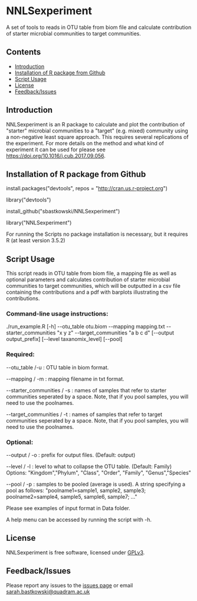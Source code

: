 # NNLSexperiment

A set of tools to reads in OTU table from biom file and calculate contribution of starter microbial communities to target communities.  


## Contents
  * [Introduction](#introduction)
  * [Installation of R package from Github](#installation-of-r-package-from-github)
  * [Script Usage](#script-usage)
  * [License](#license)
  * [Feedback/Issues](#feedbackissues)

## Introduction
NNLSexperiment is an R package to calculate and plot the contribution of "starter" microbial communities to a "target" (e.g. mixed) community using a non-negative least square approach. This requires several replications of the experiment. For more details on the method and what kind of experiment it can be used for please see https://doi.org/10.1016/j.cub.2017.09.056. 

## Installation of R package from Github

install.packages("devtools", repos = "http://cran.us.r-project.org")

library("devtools")

install_github("sbastkowski/NNLSexperiment")

library("NNLSexperiment")


For running the Scripts no package installation is necessary, but it requires R (at least version 3.5.2)

## Script Usage

This script reads in OTU table from biom file, a mapping file as well as optional parameters and calculates contribution of starter microbial communities to target communities, which will be outputted in a csv file containing the contributions and a pdf with barplots illustrating the contributions.

### Command-line usage instructions:

./run_example.R [-h] --otu_table otu.biom --mapping mapping.txt --starter_communities "x y z" --target_communities "a b c d" [--output output_prefix] [--level taxanomix_level] [--pool]


### Required:

--otu_table /-u : OTU table in biom format.

--mapping / -m : mapping filename in txt format.

--starter_communities / -s : names of samples that refer to starter communities seperated by a space. Note, that if you pool samples, you will need to use the poolnames.

--target_communities / -t : names of samples that refer to target communities seperated by a space. Note, that if you pool samples, you will need to use the poolnames.


### Optional:


--output / -o : prefix for output files. (Default: output)

--level / -l : level to what to collapse the OTU table. (Default: Family)
      Options: "Kingdom","Phylum", "Class", "Order", "Family", "Genus","Species"

--pool  / -p : samples to be pooled (average is used). A string specifying a pool as follows: 
      "poolname1=sample1, sample2, sample3; poolname2=sample4, sample5, sample6, sample7; ..."


Please see examples of input format in Data folder. 

A help menu can be accessed by running the script with -h.

## License
NNLSexperiment is free software, licensed under [GPLv3](https://github.com/sbastkowski/NNLSexperiment/blob/master/software_license).

## Feedback/Issues
Please report any issues to the [issues page](https://github.com/sbastkowski/NNLSexperiment/issues) or email sarah.bastkowski@quadram.ac.uk
